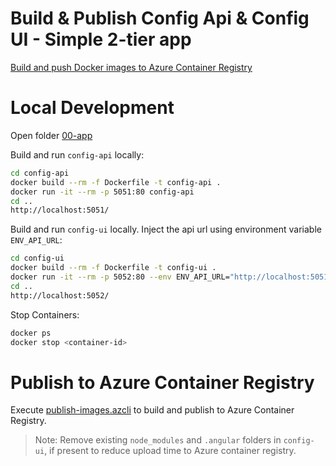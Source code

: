 # Build & Publish Config Api & Config UI - Simple 2-tier app

[Build and push Docker images to Azure Container Registry](https://learn.microsoft.com/en-us/azure/container-registry/container-registry-quickstart-task-cli)

# Local Development

Open folder [00-app](/demos/00-app/)

Build and run `config-api` locally:

```bash
cd config-api
docker build --rm -f Dockerfile -t config-api .
docker run -it --rm -p 5051:80 config-api
cd ..
http://localhost:5051/
```

Build and run `config-ui` locally. Inject the api url using environment variable `ENV_API_URL`:

```bash
cd config-ui
docker build --rm -f Dockerfile -t config-ui .  
docker run -it --rm -p 5052:80 --env ENV_API_URL="http://localhost:5051"  config-ui
cd ..
http://localhost:5052/
```

Stop Containers:

```bash
docker ps
docker stop <container-id>
```

# Publish to Azure Container Registry

Execute [publish-images.azcli](/demos/03-containers/02-publish/publish-images.azcli) to build and publish to Azure Container Registry.

>Note: Remove existing `node_modules` and `.angular` folders in `config-ui`, if present to reduce upload time to Azure container registry.

